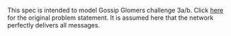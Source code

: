 This spec is intended to model Gossip Glomers challenge 3a/b. Click [here](https://fly.io/dist-sys/3a/) for the original problem statement. It is assumed here that the network perfectly delivers all messages.